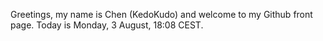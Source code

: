 Greetings, my name is Chen (KedoKudo) and welcome to my Github front page.  Today is Monday, 3 August, 18:08 CEST.